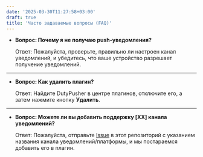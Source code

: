 ```yaml
---
date: '2025-03-30T11:27:58+03:00'
draft: true
title: 'Часто задаваемые вопросы (FAQ)'
---
```


- **Вопрос: Почему я не получаю push-уведомления?**

  Ответ: Пожалуйста, проверьте, правильно ли настроен канал уведомлений, и убедитесь, что ваше устройство разрешает получение уведомлений.

---

- **Вопрос: Как удалить плагин?**

  Ответ: Найдите DutyPusher в центре плагинов, отключите его, а затем нажмите кнопку **Удалить**.

---

- **Вопрос: Можете ли вы добавить поддержку [XX] канала уведомлений?**

  Ответ: Пожалуйста, отправьте [Issue](https://github.com/MorCherlf/FFXIVDutyPusher/issues/new/choose) в этот репозиторий с указанием названия канала уведомлений/платформы, и мы постараемся добавить его в плагин.